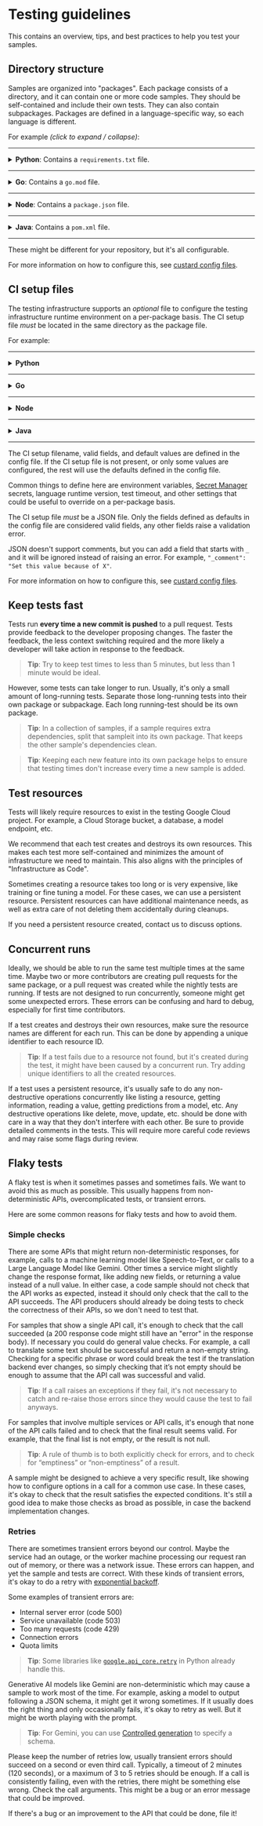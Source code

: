 # Testing guidelines

This contains an overview, tips, and best practices to help you test your samples.

## Directory structure

Samples are organized into "packages". Each package consists of a directory, and it can contain one or more code samples. They should be self-contained and include their own tests. They can also contain subpackages. Packages are defined in a language-specific way, so each language is different.

For example _(click to expand / collapse)_:

---

<details>
<summary>
<b>Python</b>: Contains a <code>requirements.txt</code> file.
</summary>

```sh
my-package/
├─ requirements.txt  # package file
├─ my_sample.py
├─ my_sample_test.py
└─ my-subpackage/
   ├─ requirements.txt  # package file
   ├─ other_sample.py
   └─ other_sample_test.py
```

</details>

---

<details>
<summary>
<b>Go</b>: Contains a <code>go.mod</code> file.
</summary>

```sh
my-package/
├─ go.mod  # package file
├─ my_sample.go
├─ my_sample_test.go
└─ my-subpackage/
   ├─ go.mod  # package file
   ├─ other_sample.go
   └─ other_sample_test.go
```

</details>

---

<details>
<summary>
<b>Node</b>: Contains a <code>package.json</code> file.
</summary>

```sh
my-package/
├─ package.json  # package file
├─ my-sample.js
├─ test/
│  └─ my-sample.test.js
└─ my-subpackage/
   ├─ package.json  # package file
   ├─ other-sample.js
   └─ test/
      └─ other-sample.test.js
```

</details>

---

<details>
<summary>
<b>Java</b>: Contains a <code>pom.xml</code> file.
</summary>

```sh
my-package/
├─ pom.xml  # package file
├─ src/
│  ├─ main/java/mypackage/
│  │  └─ MySample.java
│  └─ test/java/mypackage/
│     └─ MySampleTest.java
└─ my-subpackage/
   ├─ pom.xml  # package file
   └─ src/
      ├─ main/java/mysubpackage/
      │  └─ OtherSample.java
      └─ test/java/mysubpackage/
         └─ OtherSampleTest.java
```

</details>

---

These might be different for your repository, but it's all configurable.

For more information on how to configure this, see
[custard config files](../custard/README.md#config-files).

## CI setup files

The testing infrastructure supports an _optional_ file to configure the testing infrastructure runtime environment on a per-package basis.
The CI setup file _must_ be located in the same directory as the package file.

For example:

---

<details>
<summary>
<b>Python</b>
</summary>

```sh
my-product/
└─ my-package/
   ├─ requirements.txt  # package file
   └─ ci-setup.json     # setup file
```

</details>

---

<details>
<summary>
<b>Go</b>
</summary>

```sh
my-product/
└─ my-package/
   ├─ go.mod         # package file
   └─ ci-setup.json  # setup file
```

</details>

---

<details>
<summary>
<b>Node</b>
</summary>

```sh
my-product/
└─ my-package/
   ├─ package.json   # package file
   └─ ci-setup.json  # setup file
```

</details>

---

<details>
<summary>
<b>Java</b>
</summary>

```sh
my-product/
└─ my-package/
   ├─ pom.xml        # package file
   └─ ci-setup.json  # setup file
```

</details>

---

The CI setup filename, valid fields, and default values are defined in the config file.
If the CI setup file is not present, or only some values are configured, the rest will use the defaults defined in the config file.

Common things to define here are environment variables, [Secret Manager](https://cloud.google.com/security/products/secret-manager) secrets, language runtime version, test timeout, and other settings that could be useful to override on a per-package basis.

The CI setup file _must_ be a JSON file.
Only the fields defined as defaults in the config file are considered valid fields, any other fields raise a validation error.

JSON doesn't support comments, but you can add a field that starts with `_` and it will be ignored instead of raising an error.
For example, `"_comment": "Set this value because of X"`.

For more information on how to configure this, see
[custard config files](../custard/README.md#config-files).

## Keep tests fast

Tests run **every time a new commit is pushed** to a pull request.
Tests provide feedback to the developer proposing changes.
The faster the feedback, the less context switching required and the more likely a developer will take action in response to the feedback.

> **Tip**: Try to keep test times to less than 5 minutes, but less than 1 minute would be ideal.

However, some tests can take longer to run.
Usually, it's only a small amount of long-running tests.
Separate those long-running tests into their own package or subpackage.
Each long running-test should be its own package.

> **Tip**: In a collection of samples, if a sample requires extra dependencies, split that sampleit into its own package.
> That keeps the other sample's dependencies clean.

> **Tip**: Keeping each new feature into its own package helps to ensure that testing times don't increase every time a new sample is added.

## Test resources

Tests will likely require resources to exist in the testing Google Cloud project. For example, a Cloud Storage bucket, a database, a model endpoint, etc.

We recommend that each test creates and destroys its own resources.
This makes each test more self-contained and minimizes the amount of infrastructure we need to maintain.
This also aligns with the principles of "Infrastructure as Code".

Sometimes creating a resource takes too long or is very expensive, like training or fine tuning a model.
For these cases, we can use a persistent resource.
Persistent resources can have additional maintenance needs, as well as extra care of not deleting them accidentally during cleanups.

If you need a persistent resource created, contact us to discuss options.

## Concurrent runs

Ideally, we should be able to run the same test multiple times at the same time.
Maybe two or more contributors are creating pull requests for the same package, or a pull request was created while the nightly tests are running.
If tests are not designed to run concurrently, someone might get some unexpected errors.
These errors can be confusing and hard to debug, especially for first time contributors.

If a test creates and destroys their own resources, make sure the resource names are different for each run.
This can be done by appending a unique identifier to each resource ID.

> **Tip**: If a test fails due to a resource not found, but it's created during the test, it might have been caused by a concurrent run.
> Try adding unique identifiers to all the created resources.

If a test uses a persistent resource, it's usually safe to do any non-destructive operations concurrently like listing a resource, getting information, reading a value, getting predictions from a model, etc.
Any destructive operations like delete, move, update, etc.
should be done with care in a way that they don't interfere with each other.
Be sure to provide detailed comments in the tests.
This will require more careful code reviews and may raise some flags during review.

## Flaky tests

A flaky test is when it sometimes passes and sometimes fails.
We want to avoid this as much as possible.
This usually happens from non-deterministic APIs, overcomplicated tests, or transient errors.

Here are some common reasons for flaky tests and how to avoid them.

### Simple checks

There are some APIs that might return non-deterministic responses, for example, calls to a machine learning model like Speech-to-Text, or calls to a Large Language Model like Gemini.
Other times a service might slightly change the response format, like adding new fields, or returning a value instead of a null value.
In either case, a code sample should not check that the API works as expected, instead it should only check that the call to the API succeeds.
The API producers should already be doing tests to check the correctness of their APIs, so we don't need to test that.

For samples that show a single API call, it's enough to check that the call succeeded (a 200 response code might still have an "error" in the response body). If necessary you could do general value checks. For example, a call to translate some text should be successful and return a non-empty string. Checking for a specific phrase or word could break the test if the translation backend ever changes, so simply checking that it’s not empty should be enough to assume that the API call was successful and valid.

> **Tip**: If a call raises an exceptions if they fail, it's not necessary to catch and re-raise those errors since they would cause the test to fail anyways.

For samples that involve multiple services or API calls, it's enough that none of the API calls failed and to check that the final result seems valid.
For example, that the final list is not empty, or the result is not null.

> **Tip**: A rule of thumb is to both explicitly check for errors, and to check for “emptiness” or “non-emptiness” of a result.

A sample might be designed to achieve a very specific result, like showing how to configure options in a call for a common use case.
In these cases, it's okay to check that the result satisfies the expected conditions.
It's still a good idea to make those checks as broad as possible, in case the backend implementation changes.

### Retries

There are sometimes transient errors beyond our control.
Maybe the service had an outage, or the worker machine processing our request ran out of memory, or there was a network issue.
These errors can happen, and yet the sample and tests are correct.
With these kinds of transient errors, it's okay to do a retry with
[exponential backoff](https://cloud.google.com/memorystore/docs/redis/exponential-backoff).

Some examples of transient errors are:

- Internal server error (code 500)
- Service unavailable (code 503)
- Too many requests (code 429)
- Connection errors
- Quota limits

> **Tip**: Some libraries like
> [`google.api_core.retry`](https://googleapis.dev/python/google-api-core/latest/retry.html#google.api_core.retry.Retry)
> in Python already handle this.

Generative AI models like Gemini are non-deterministic which may cause a sample to work most of the time.
For example, asking a model to output following a JSON schema, it might get it wrong sometimes.
If it usually does the right thing and only occasionally fails, it's okay to retry as well.
But it might be worth playing with the prompt.

> **Tip**: For Gemini, you can use
> [Controlled generation](https://cloud.google.com/vertex-ai/generative-ai/docs/multimodal/control-generated-output)
> to specify a schema.

Please keep the number of retries low, usually transient errors should succeed on a second or even third call.
Typically, a timeout of 2 minutes (120 seconds), or a maximum of 3 to 5 retries should be enough.
If a call is consistently failing, even with the retries, there might be something else wrong.
Check the call arguments.
This might be a bug or an error message that could be improved.

If there's a bug or an improvement to the API that could be done, file it!

